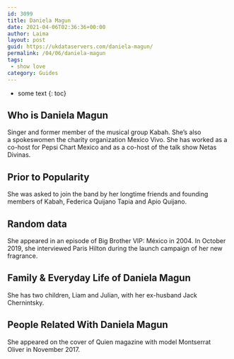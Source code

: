 ```yaml
---
id: 3099
title: Daniela Magun
date: 2021-04-06T02:36:36+00:00
author: Laima
layout: post
guid: https://ukdataservers.com/daniela-magun/
permalink: /04/06/daniela-magun
tags:
 - show love
category: Guides
---
```


* some text
{: toc}


## Who is Daniela Magun
                  
                  
                  
Singer and former member of the musical group Kabah. She&#8217;s also a spokeswomen the charity organization Mexico Vivo. She has worked as a co-host for Pepsi Chart Mexico and as a co-host of the talk show Netas Divinas. 
                  
              
            
              
            
                
                
                
## Prior to Popularity
                  
                  
                  
She was asked to join the band by her longtime friends and founding members of Kabah, Federica Quijano Tapia and Apio Quijano. 
                  
              
            
              
            
                
                
                
## Random data
                  
                  
                  
She appeared in an episode of Big Brother VIP: México in 2004. In October 2019, she interviewed Paris Hilton during the launch campaign of her new fragrance. 
                  
              
            
              
            
                
                
                
## Family & Everyday Life of Daniela Magun
                  
                  
                  
She has two children, Liam and Julian, with her ex-husband Jack Chernintsky. 
                  
              
            
              
            
                
                
                
## People Related With Daniela Magun
                  
                  
                  
She appeared on the cover of Quien magazine with model Montserrat Oliver in November 2017.
                  
              
            
              
            
                
              
            
              
              
            
            
              
            
          
          
          